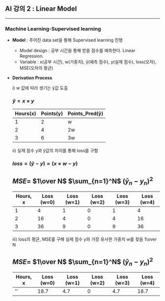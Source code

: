  ## **AI 강의 2 : Linear Model**
 ---
 ### Machine Learning-Supervised learning
 * **Model** : 주어진 data set을 통해 Supervised learning 진행
   + Model design : 공부 시간을 통해 받을 점수를 예측한다. Linear Regression. 
   + Variable : x(공부 시간), w(가중치), ŷ(예측 점수), y(실제 점수), loss(오차), MSE(오차의 평균)
 * **Derivation Process**

   i) w 값에 따라 생기는 ŷ값 도출
   ### $ŷ = x \times y$

   |Hours(x)|Points(y)|Points_Pred(ŷ)|
   |---|---|---|
   |1|2|w|
   |2|4|2w|
   |3|6|3w|

   ii)  실제 점수 y와 ŷ값의 차이를 통해 loss를 구함 

   ### $loss = (ŷ - y) = (x \times w - y)$
   
   ## $MSE =$ $1\over N$ $\sum_{n=1}^N$ $(\hat{y}_n - y_n)^{2}$

   |Hours, x|Loss (w=0)|Loss (w=1)|Loss (w=2)|Loss (w=3)|Loss (w=4)|
   |---|---|---|---|---|---|
   |1|4|1|0|1|4|
   |2|16|4|0|4|16|
   |3|36|9|0|9|36|

   iii) loss의 평균, MSE를 구해 실제 점수 y와 가장 유사한 가중치 w를 찾음 1\over N
  
   ## $MSE =$ $1\over N$ $\sum_{n=1}^N$ $(\hat{y}_n - y_n)^{2}$

   |Hours, x|Loss (w=0)|Loss (w=1)|Loss (w=2)|Loss (w=3)|Loss (w=4)|
   |---|---|---|---|---|---|
   |''|18.7|4.7|0|4.7|18.7|

